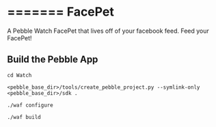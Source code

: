 =======
FacePet
=======

A Pebble Watch FacePet that lives off of your facebook feed. Feed your FacePet!



Build the Pebble App
--------------------
`cd Watch`

`<pebble_base_dir>/tools/create_pebble_project.py --symlink-only <pebble_base_dir>/sdk .`

`./waf configure`

`./waf build`

